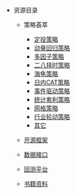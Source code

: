 * 资源目录
  * 策略荟萃
    * [定投策略](策略荟萃/定投策略.md)
    * [动量回归策略](策略荟萃/动量回归策略.md)
    * [多因子策略](策略荟萃/多因子策略.md)
    * [二八择时策略](策略荟萃/二八择时策略.md)
    * [海龟策略](策略荟萃/海龟策略.md)
    * [日内CAT策略](策略荟萃/日内CAT策略.md)
    * [事件驱动策略](策略荟萃/事件驱动策略.md)
    * [统计套利策略](策略荟萃/统计套利策略.md)
    * [网格策略](策略荟萃/网格策略.md)
    * [行业轮动策略](策略荟萃/行业轮动策略.md)
    * [其它](策略荟萃/开源资源.md)

  * [开源框架](开源框架/)
  * [数据接口](zh-cn/configuration.md)
  * [回测平台](zh-cn/configuration.md)
  * [书籍资料](zh-cn/configuration.md)